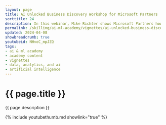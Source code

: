 ```yaml
---
layout: page
title: AI Unlocked Business Discovery Workshop for Microsoft Partners
sorttitle: 24
description: In this webinar, Mike Richter shows Microsoft Partners how to set up and run a Business Discovery Workshop. This session describes the process from qualifying the customer to preparing for and delivering the workshop. Partners will learn how to run an effective session, capture key insights, and format the output. The webinar also details how the Business Discovery Workshop fits into the Microsoft Customer Engagement Methodology (MCEM) and accelerates opportunities.
permalink: /skilling/ai-ml-academy/vignettes/ai-unlocked-business-discovery
updated: 2024-04-08
showbreadcrumb: true
youtubeid: NHvoC_mpJZQ
tags: 
- ai & ml academy
- academy content
- vignettes
- data, analytics, and ai
- artificial intelligence
---
```


# {{ page.title }}

{{ page.description }}

{% include youtubethumb.md showlink="true" %}

